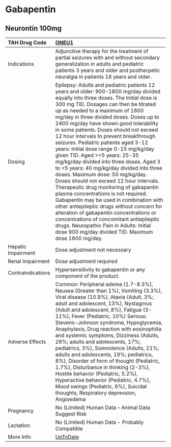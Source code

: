 # Gabapentin

## Neurontin 100mg

| TAH Drug Code      | [ONEU1](https://www.tahsda.org.tw/drugs/hissearch.php?drug_code=ONEU1)                                                                                                                                                                                                                                                                                                                                                                                                                                                                                                                                                                                                                                                                                                                                                                                                                                                                                                                                                                         |
|:-------------------|:-----------------------------------------------------------------------------------------------------------------------------------------------------------------------------------------------------------------------------------------------------------------------------------------------------------------------------------------------------------------------------------------------------------------------------------------------------------------------------------------------------------------------------------------------------------------------------------------------------------------------------------------------------------------------------------------------------------------------------------------------------------------------------------------------------------------------------------------------------------------------------------------------------------------------------------------------------------------------------------------------------------------------------------------------|
| Indications        | Adjunctive therapy for the treatment of partial seizures with and without secondary generalization in adults and pediatric patients 3 years and older and postherpetic neuralgia in patients 18 years and older.                                                                                                                                                                                                                                                                                                                                                                                                                                                                                                                                                                                                                                                                                                                                                                                                                               |
| Dosing             | Epilepsy: Adults and pediatric patients 12 years and older: 900-1800 mg/day divided equally into three doses. The Initial dose is 300 mg TID. Dosages can then be titrated up as needed to a maximum of 1800 mg/day in three divided doses. Doses up to 2400 mg/day have shown good tolerability in some patients. Doses should not exceed 12 hour intervals to prevent breakthrough seizures. Pediatric patients aged 3-12 years: Initial dose range 0-15 mg/kg/day given TID. Aged >=5 years: 25-35 mg/kg/day divided into three doses. Aged 3 to <5 years: 40 mg/kg/day divided into three doses. Maximum dose: 50 mg/kg/day. Doses should not exceed 12 hour intervals. Therapeutic drug monitoring of gabapentin plasma concentrations is not required. Gabapentin may be used in combination with other antiepileptic drugs without concern for alteration of gabapentin concentrations or concentrations of concomitant antiepileptic drugs. Neuropathic Pain in Adults: Initial dose 900 mg/day divided TID. Maximum dose 1800 mg/day. |
| Hepatic Impairment | Dose adjustment not necessary                                                                                                                                                                                                                                                                                                                                                                                                                                                                                                                                                                                                                                                                                                                                                                                                                                                                                                                                                                                                                  |
| Renal Impairment   | Dose adjustment required                                                                                                                                                                                                                                                                                                                                                                                                                                                                                                                                                                                                                                                                                                                                                                                                                                                                                                                                                                                                                       |
| Contraindications  | Hypersensitivity to gabapentin or any component of the product.                                                                                                                                                                                                                                                                                                                                                                                                                                                                                                                                                                                                                                                                                                                                                                                                                                                                                                                                                                                |
| Adverse Effects    | Common: Peripheral edema (1.7-8.3%), Nausea (Greater than 1%), Vomiting (3.3%), Viral disease (10.9%), Ataxia (Adult, 3%; adult and adolescent, 13%), Nystagmus (Adult and adolescent, 8%), Fatigue (3-11%), Fever (Pediatric, 10%) Serious: Stevens-Johnson syndrome, Hypoglycemia, Anaphylaxis, Drug reaction with eosinophilia and systemic symptoms, Dizziness (Adults, 28%; adults and adolescents, 17%; pediatrics, 3%), Somnolence (Adults, 21%; adults and adolescents, 19%; pediatrics, 8%), Disorder of form of thought (Pediatric, 1.7%), Disturbance in thinking (2-3%), Hostile behavior (Pediatric, 5.2%), Hyperactive behavior (Pediatric, 4.7%), Mood swings (Pediatric, 6%), Suicidal thoughts, Respiratory depression, Angioedema                                                                                                                                                                                                                                                                                            |
| Pregnancy          | No (Limited) Human Data – Animal Data Suggest Risk                                                                                                                                                                                                                                                                                                                                                                                                                                                                                                                                                                                                                                                                                                                                                                                                                                                                                                                                                                                             |
| Lactation          | No (Limited) Human Data - Probably Compatible                                                                                                                                                                                                                                                                                                                                                                                                                                                                                                                                                                                                                                                                                                                                                                                                                                                                                                                                                                                                  |
| More Info          | [UpToDate](https://www.uptodate.com/contents/gabapentin-drug-information)                                                                                                                                                                                                                                                                                                                                                                                                                                                                                                                                                                                                                                                                                                                                                                                                                                                                                                                                                                      |

